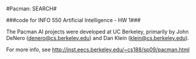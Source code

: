 #Pacman: SEARCH#

###code for INFO 550 Artificial Intelligence - HW 1###

The Pacman AI projects were developed at UC Berkeley, primarily by
John DeNero (denero@cs.berkeley.edu) and Dan Klein (klein@cs.berkeley.edu).

For more info, see http://inst.eecs.berkeley.edu/~cs188/sp09/pacman.html
